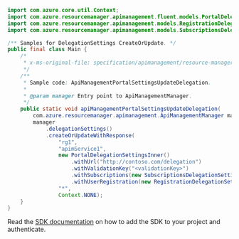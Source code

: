 ```java
import com.azure.core.util.Context;
import com.azure.resourcemanager.apimanagement.fluent.models.PortalDelegationSettingsInner;
import com.azure.resourcemanager.apimanagement.models.RegistrationDelegationSettingsProperties;
import com.azure.resourcemanager.apimanagement.models.SubscriptionsDelegationSettingsProperties;

/** Samples for DelegationSettings CreateOrUpdate. */
public final class Main {
    /*
     * x-ms-original-file: specification/apimanagement/resource-manager/Microsoft.ApiManagement/stable/2021-08-01/examples/ApiManagementPortalSettingsPutDelegation.json
     */
    /**
     * Sample code: ApiManagementPortalSettingsUpdateDelegation.
     *
     * @param manager Entry point to ApiManagementManager.
     */
    public static void apiManagementPortalSettingsUpdateDelegation(
        com.azure.resourcemanager.apimanagement.ApiManagementManager manager) {
        manager
            .delegationSettings()
            .createOrUpdateWithResponse(
                "rg1",
                "apimService1",
                new PortalDelegationSettingsInner()
                    .withUrl("http://contoso.com/delegation")
                    .withValidationKey("<validationKey>")
                    .withSubscriptions(new SubscriptionsDelegationSettingsProperties().withEnabled(true))
                    .withUserRegistration(new RegistrationDelegationSettingsProperties().withEnabled(true)),
                "*",
                Context.NONE);
    }
}
```

Read the [SDK documentation](https://github.com/Azure/azure-sdk-for-java/blob/azure-resourcemanager-apimanagement_1.0.0-beta.3/sdk/apimanagement/azure-resourcemanager-apimanagement/README.md) on how to add the SDK to your project and authenticate.
